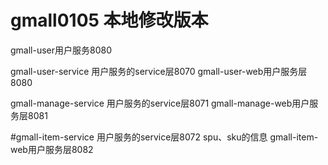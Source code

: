# gmall0105 本地修改版本
gmall-user用户服务8080

gmall-user-service 用户服务的service层8070
gmall-user-web用户服务层8080

gmall-manage-service 用户服务的service层8071
gmall-manage-web用户服务层8081

#gmall-item-service 用户服务的service层8072 spu、sku的信息
gmall-item-web用户服务层8082